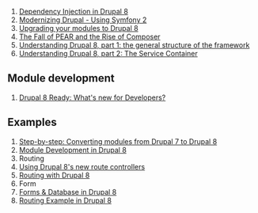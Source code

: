 1. [Dependency Injection in Drupal 8](http://portland2013.drupal.org/session/dependency-injection-drupal-8.html)
1. [Modernizing Drupal - Using Symfony 2](http://www.garfieldtech.com/presentations/sflportland-drupal8-symfony2/)
1. [Upgrading your modules to Drupal 8](http://portland2013.drupal.org/node/1683.html)
1. [The Fall of PEAR and the Rise of Composer](http://benramsey.com/blog/2013/11/the-fall-of-pear-and-the-rise-of-composer/)
2. [Understanding Drupal 8, part 1: the general structure of the framework](http://cipix.nl/understanding-drupal-8-part-1-general-structure-framework)
3. [Understanding Drupal 8, part 2: The Service Container](http://cipix.nl/understanding-drupal-8-part-2-service-container)

## Module development

1. [Drupal 8 Ready: What's new for Developers?](http://previousnext.com.au/blog/drupal-8-ready-whats-new-developers)

## Examples

1. [Step-by-step: Converting modules from Drupal 7 to Drupal 8](http://webchick.net/upgrade-modules-d8)
1. [Module Development in Drupal 8](http://www.civicactions.com/blog/2013/aug/31/module_development_in_drupal_8)
1. Routing
  1. [Using Drupal 8's new route controllers](http://previousnext.com.au/blog/using-drupal-8s-new-route-controllers)
  1. [Routing with Drupal 8](http://slid.es/saschagrossenbacher/drupal-8-routing)
1. Form
  1. [Forms & Database in Drupal 8](http://drewpull.drupalgardens.com/blog/forms-database-drupal-8)
  1. [Routing Example in Drupal 8](https://github.com/nathanjo/example_d8)
